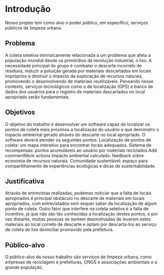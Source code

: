 # Introdução

Nosso projeto tem como alvo o poder público, em específico, serviços públicos de limpeza urbana.

## Problema
A coleta seletiva intrinsicamente relacionada a um problema que afeta a população mundial desde os primórdios da revolução industrial, o lixo.
A necessidade principal do grupo é combater o descarte incorreto de resíduos, reduzir a poluição gerada por materiais descartados em locais impróprios e diminuir o impacto da exploração de recursos naturais, promovendo o desenvolvendo de materiais reutilizáveis.
Pensando nesse contexto, serviços tecnológicos como o de localização (GPS) e banco de dados dos usuários para o registro de materiais descartados no local apropriado serão fundamentais.



## Objetivos

O objetivo do trabalho é desenvolver um software capaz de localizar os pontos de coleta mais próximos a localização do usuário e que demonstro o impacto ambiental gerado através do descarte no local apropriado.
O software deverá atender os seguintes pontos: 
Localização de pontos de coleta: um mapa interativo para encontrar locais adequados.
Sistema de recompensas: pontos acumuláveis ao usuário por materiais reciclados.Add commentMore actions
Impacto ambiental calculado: feedback sobre economia de recursos naturais.
Comunidade sustentável: espaço para compartilhamento de experiências ecológicas e dicas de sustentabilidade. 
 

## Justificativa

Através de entrevistas realizadas, podemos noticiar que a falta de locais apropriados é principal obstáculo no descarte de materiais em locais apropriados, com entrevistados sem sequer saber da localização de algum ponto de coleta. Outro fator que interfere na coleta seletiva é a falta de incentivo, já que não são tão conhecidas a localização destes pontos, e por vez distante, muitas pessoas se sentem desmotivadas de levarem estes materiais ao local correto de descarte e optam por descarta-los ao serviço de coleta de lixo domiciliar promovido pela prefeitura.



## Público-alvo

O público-alvo do nosso trabalho são serviços de limpeza urbana, como empresas de reciclagem e prefeituras, ONGS e associações ambientais e a grande população.

